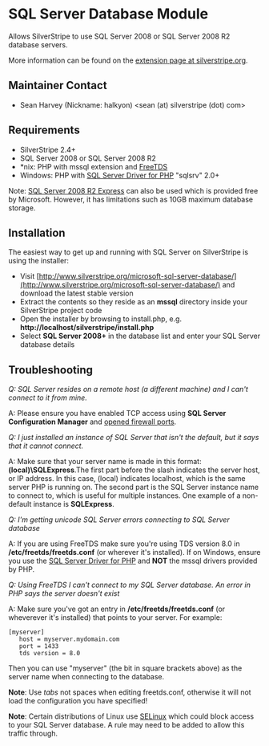# SQL Server Database Module

Allows SilverStripe to use SQL Server 2008 or SQL Server 2008 R2 database servers.

More information can be found on the [extension page at silverstripe.org](http://www.silverstripe.org/microsoft-sql-server-database/).

## Maintainer Contact

 * Sean Harvey (Nickname: halkyon)
   <sean (at) silverstripe (dot) com>

## Requirements

 * SilverStripe 2.4+
 * SQL Server 2008 or SQL Server 2008 R2
 * *nix: PHP with mssql extension and [FreeTDS](http://freetds.org)
 * Windows: PHP with [SQL Server Driver for PHP](http://www.microsoft.com/downloads/en/details.aspx?displaylang=en&FamilyID=ccdf728b-1ea0-48a8-a84a-5052214caad9) "sqlsrv" 2.0+

Note: [SQL Server 2008 R2 Express](http://www.microsoft.com/express/Database/) can also be used which is provided free by Microsoft. However, it has limitations such as 10GB maximum database storage.

## Installation

The easiest way to get up and running with SQL Server on SilverStripe is using the installer:

 * Visit [http://www.silverstripe.org/microsoft-sql-server-database/](http://www.silverstripe.org/microsoft-sql-server-database/) and download the latest stable version
 * Extract the contents so they reside as an **mssql** directory inside your SilverStripe project code
 * Open the installer by browsing to install.php, e.g. **http://localhost/silverstripe/install.php**
 * Select **SQL Server 2008+** in the database list and enter your SQL Server database details

## Troubleshooting

*Q: SQL Server resides on a remote host (a different machine) and I can't connect to it from mine.*

A: Please ensure you have enabled TCP access using **SQL Server Configuration Manager** and [opened firewall ports](http://msdn.microsoft.com/en-us/library/ms175043.aspx).

*Q: I just installed an instance of SQL Server that isn't the default, but it says that it cannot connect.*

A: Make sure that your server name is made in this format: **(local)\SQLExpress**.The first part before the slash indicates the server host, or IP address. In this case, (local) indicates localhost, which is the same server PHP is running on. The second part is the SQL Server instance name to connect to, which is useful for multiple instances. One example of a non-default instance is **SQLExpress**.

*Q: I'm getting unicode SQL Server errors connecting to SQL Server database*

A: If you are using FreeTDS make sure you're using TDS version 8.0 in **/etc/freetds/freetds.conf** (or wherever it's installed). If on Windows, ensure you use the [SQL Server Driver for PHP](http://www.microsoft.com/downloads/en/details.aspx?displaylang=en&FamilyID=ccdf728b-1ea0-48a8-a84a-5052214caad9) and **NOT** the mssql drivers provided by PHP.

*Q: Using FreeTDS I can't connect to my SQL Server database. An error in PHP says the server doesn't exist*

A: Make sure you've got an entry in **/etc/freetds/freetds.conf** (or wheverever it's installed) that points to your server. For example:

	[myserver]
	   host = myserver.mydomain.com
	   port = 1433
	   tds version = 8.0

Then you can use "myserver" (the bit in square brackets above) as the server name when connecting to the database.

**Note**: Use *tabs* not spaces when editing freetds.conf, otherwise it will not load the configuration you have specified!

**Note**: Certain distributions of Linux use [SELinux](http://fedoraproject.org/wiki/SELinux) which could block access to your SQL Server database. A rule may need to be added to allow this traffic through.